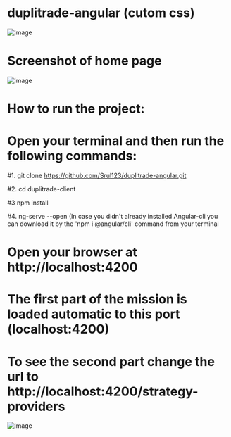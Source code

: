 # duplitrade-angular (cutom css)

![image](https://user-images.githubusercontent.com/31043411/201534834-c913710e-6bcb-4044-bdd1-97a51db1e309.png)

# Screenshot of home page
![image](https://user-images.githubusercontent.com/31043411/201534877-64adcfde-0552-4279-9761-c40a3fd1efea.png)

# How to run the project:
# Open your terminal and then run the following commands:


#1.  git clone https://github.com/Srul123/duplitrade-angular.git

#2.  cd duplitrade-client

#3 npm install

#4. ng-serve --open (In case you didn't already installed Angular-cli you can download it by the 'npm i @angular/cli' command from your terminal


# Open your browser at http://localhost:4200


# The first part of the mission is loaded automatic to this port (localhost:4200)

# To see the second part change the url to http://localhost:4200/strategy-providers

![image](https://user-images.githubusercontent.com/31043411/201535058-6efadcd9-419c-4580-812c-868c19d2c8d0.png)



